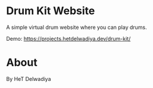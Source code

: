 # Drum Kit Website
 A simple virtual drum website where you can play drums.

Demo: https://projects.hetdelwadiya.dev/drum-kit/
 
# About
 By HeT Delwadiya
